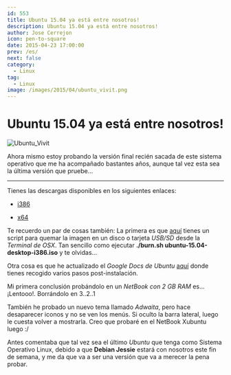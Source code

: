 ```yaml
---
id: 553
title: Ubuntu 15.04 ya está entre nosotros!
description: Ubuntu 15.04 ya está entre nosotros!
author: Jose Cerrejon
icon: pen-to-square
date: 2015-04-23 17:00:00
prev: /es/
next: false
category:
  - Linux
tag:
  - Linux
image: /images/2015/04/ubuntu_vivit.png
---
```


# Ubuntu 15.04 ya está entre nosotros!

![Ubuntu_Vivit](/images/2015/04/ubuntu_vivit.png)

Ahora mismo estoy probando la versión final recién sacada de este sistema operativo que me ha acompañado bastantes años, aunque tal vez esta sea la última versión que pruebe...

- - -
Tienes las descargas disponibles en los siguientes enlaces:

* [i386](http://releases.ubuntu.com/vivid/ubuntu-15.04-desktop-i386.iso)

* [x64](http://releases.ubuntu.com/vivid/ubuntu-15.04-desktop-amd64.iso)

Te recuerdo un par de cosas también: La primera es que [aquí](https://github.com/jmcerrejon/scripts/blob/master/burn.sh) tienes un script para quemar la imagen en un disco o tarjeta *USB/SD* desde la *Terminal de OSX*. Tan sencillo como ejecutar **./burn.sh ubuntu-15.04-desktop-i386.iso** y te olvidas...

Otra cosa es que he actualizado el *Google Docs de Ubuntu* [aquí](http://goo.gl/63X0p) donde tienes recogido varios pasos post-instalación.

Mi primera conclusión probándolo en un *NetBook con 2 GB RAM* es... ¡Lentooo!. Borrándolo en 3..2..1

También he probado un nuevo tema llamado *Adwaita*, pero hace desaparecer iconos y no se ven los menús. Si oculto la barra lateral, luego le cuesta volver a mostrarla. Creo que probaré en el NetBook Xubuntu luego :/

Antes comentaba que tal vez sea el último *Ubuntu* que tenga como Sistema Operativo Linux, debido a que **Debian Jessie** estará con nosotros este fin de semana, y me da que va a ser una versión que va a merecer la pena probar.